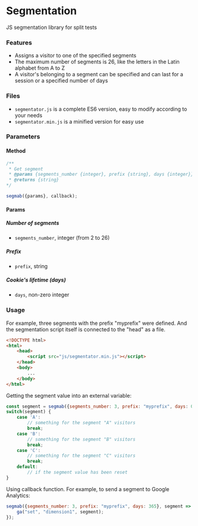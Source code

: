 # Segmentation
JS segmentation library for split tests

### Features

- Assigns a visitor to one of the specified segments
- The maximum number of segments is 26, like the letters in the Latin alphabet from A to Z
- A visitor's belonging to a segment can be specified and can last for a session or a specified number of days

### Files
- `segmentator.js` is a complete ES6 version, easy to modify according to your needs
- `segmentator.min.js` is a minified version for easy use

### Parameters
#### Method
```javascript
/**
 * Get segment
 * @params {segments_number {integer}, prefix {string}, days {integer}}
 * @returns {string}
*/

segmab({params}, callback);
```

#### Params

##### Number of segments
- `segments_number`, integer (from 2 to 26)

##### Prefix
- `prefix`, string

##### Cookie's lifetime (days)
- `days`, non-zero integer

### Usage

For example, three segments with the prefix "myprefix" were defined. And the segmentation script itself is connected to the "head" as a file.

```html
<!DOCTYPE html>
<html>
    <head>
        <script src="js/segmentator.min.js"></script>
    </head>
    <body>
        ...
    </body>
</html>
```
Getting the segment value into an external variable:
```javascript
const segment = segmab({segments_number: 3, prefix: "myprefix", days: 0});
switch(segment) {
    case 'A':
        // something for the segment "A" visitors
        break;
    case 'B':
        // something for the segment "B" visitors
        break;
    case 'C':
        // something for the segment "C" visitors
        break;
    default:
        // if the segment value has been reset
}
```
Using callback function. For example, to send a segment to Google Analytics:
```javascript
segmab({segments_number: 3, prefix: "myprefix", days: 365}, segment => {
    ga("set", "dimension1", segment);
});
```
